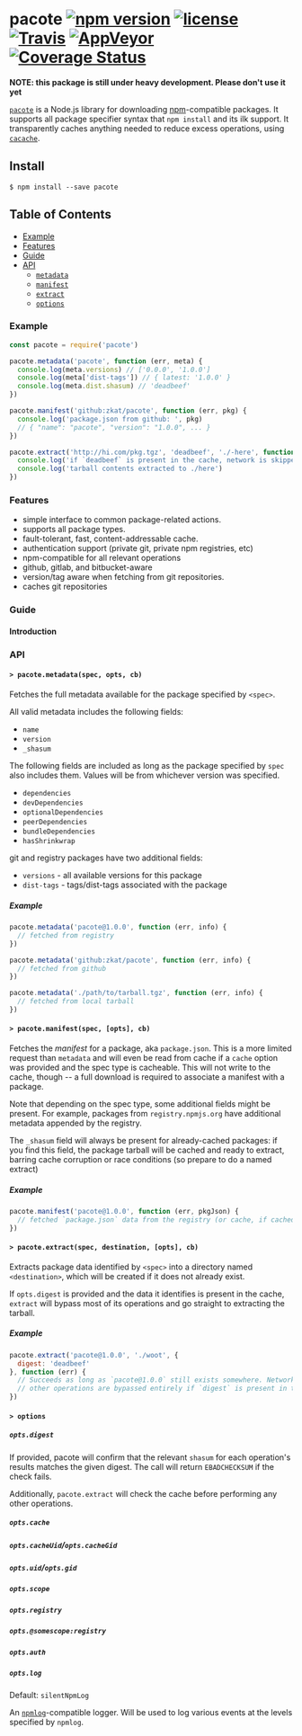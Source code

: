 # pacote [![npm version](https://img.shields.io/npm/v/pacote.svg)](https://npm.im/pacote) [![license](https://img.shields.io/npm/l/pacote.svg)](https://npm.im/pacote) [![Travis](https://img.shields.io/travis/zkat/pacote.svg)](https://travis-ci.org/zkat/pacote) [![AppVeyor](https://ci.appveyor.com/api/projects/status/github/zkat/pacote?svg=true)](https://ci.appveyor.com/project/zkat/pacote) [![Coverage Status](https://coveralls.io/repos/github/zkat/pacote/badge.svg?branch=latest)](https://coveralls.io/github/zkat/pacote?branch=latest)


**NOTE: this package is still under heavy development. Please don't use it yet**

[`pacote`](https://github.com/zkat/pacote) is a Node.js library for downloading
[npm](https://npmjs.org)-compatible packages. It supports all package specifier
syntax that `npm install` and its ilk support. It transparently caches anything
needed to reduce excess operations, using [`cacache`](https://npm.im/cacache).

## Install

`$ npm install --save pacote`

## Table of Contents

* [Example](#example)
* [Features](#features)
* [Guide](#guide)
* [API](#api)
  * [`metadata`](#metadata)
  * [`manifest`](#manifest)
  * [`extract`](#extract)
  * [`options`](#options)

### Example

```javascript
const pacote = require('pacote')

pacote.metadata('pacote', function (err, meta) {
  console.log(meta.versions) // ['0.0.0', '1.0.0']
  console.log(meta['dist-tags']) // { latest: '1.0.0' }
  console.log(meta.dist.shasum) // 'deadbeef'
})

pacote.manifest('github:zkat/pacote', function (err, pkg) {
  console.log('package.json from github: ', pkg)
  // { "name": "pacote", "version": "1.0.0", ... }
})

pacote.extract('http://hi.com/pkg.tgz', 'deadbeef', './-here', function (err) {
  console.log('if `deadbeef` is present in the cache, network is skipped')
  console.log('tarball contents extracted to ./here')
})
```

### Features

* simple interface to common package-related actions.
* supports all package types.
* fault-tolerant, fast, content-addressable cache.
* authentication support (private git, private npm registries, etc)
* npm-compatible for all relevant operations
* github, gitlab, and bitbucket-aware
* version/tag aware when fetching from git repositories.
* caches git repositories

### Guide

#### Introduction

### API

#### <a name="metadata"></a> `> pacote.metadata(spec, opts, cb)`

Fetches the full metadata available for the package specified by `<spec>`.

All valid metadata includes the following fields:

* `name`
* `version`
* `_shasum`

The following fields are included as long as the package specified by `spec`
also includes them. Values will be from whichever version was specified.

* `dependencies`
* `devDependencies`
* `optionalDependencies`
* `peerDependencies`
* `bundleDependencies`
* `hasShrinkwrap`

git and registry packages have two additional fields:

* `versions` - all available versions for this package
* `dist-tags` - tags/dist-tags associated with the package

##### Example

```javascript
pacote.metadata('pacote@1.0.0', function (err, info) {
  // fetched from registry
})

pacote.metadata('github:zkat/pacote', function (err, info) {
  // fetched from github
})

pacote.metadata('./path/to/tarball.tgz', function (err, info) {
  // fetched from local tarball
})
```

#### <a name="manifest"></a> `> pacote.manifest(spec, [opts], cb)`

Fetches the *manifest* for a package, aka `package.json`. This is a more limited
request than `metadata` and will even be read from cache if a `cache` option was
provided and the spec type is cacheable. This will not write to the cache,
though -- a full download is required to associate a manifest with a package.

Note that depending on the spec type, some additional fields might be present.
For example, packages from `registry.npmjs.org` have additional metadata
appended by the registry.

The `_shasum` field will always be present for already-cached packages: if you
find this field, the package tarball will be cached and ready to extract, barring cache corruption or race conditions (so prepare to do a named extract)

##### Example

```javascript
pacote.manifest('pacote@1.0.0', function (err, pkgJson) {
  // fetched `package.json` data from the registry (or cache, if cached)
})
```

#### <a name="extract"></a> `> pacote.extract(spec, destination, [opts], cb)`

Extracts package data identified by `<spec>` into a directory named
`<destination>`, which will be created if it does not already exist.

If `opts.digest` is provided and the data it identifies is present in the cache,
`extract` will bypass most of its operations and go straight to extracting the
tarball.

##### Example

```javascript
pacote.extract('pacote@1.0.0', './woot', {
  digest: 'deadbeef'
}, function (err) {
  // Succeeds as long as `pacote@1.0.0` still exists somewhere. Network and
  // other operations are bypassed entirely if `digest` is present in the cache.
})
```

#### <a name="options"></a> `> options`

##### `opts.digest`

If provided, pacote will confirm that the relevant `shasum` for each operation's
results matches the given digest. The call will return `EBADCHECKSUM` if the
check fails.

Additionally, `pacote.extract` will check the cache before performing any other
operations.

##### `opts.cache`
##### `opts.cacheUid`/`opts.cacheGid`
##### `opts.uid`/`opts.gid`
##### `opts.scope`
##### `opts.registry`
##### `opts.@somescope:registry`
##### `opts.auth`
##### `opts.log`

Default: `silentNpmLog`

An [`npmlog`](https://npm.im/npmlog)-compatible logger. Will be used to log
various events at the levels specified by `npmlog`.
